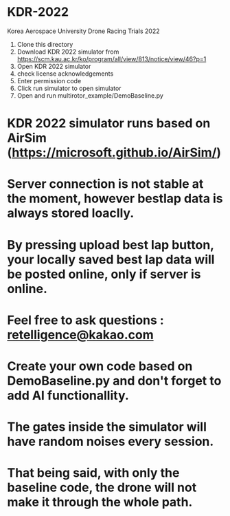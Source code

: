 # KDR-2022
 Korea Aerospace University Drone Racing Trials 2022
 
 1. Clone this directory
 2. Download KDR 2022 simulator from https://scm.kau.ac.kr/ko/program/all/view/813/notice/view/46?p=1
 3. Open KDR 2022 simulator 
 4. check license acknowledgements
 5. Enter permission code
 6. Click run simulator to open simulator 
 7. Open and run multirotor_example/DemoBaseline.py

# KDR 2022 simulator runs based on AirSim (https://microsoft.github.io/AirSim/)
# Server connection is not stable at the moment, however bestlap data is always stored loaclly.
# By pressing upload best lap button, your locally saved best lap data will be posted online, only if server is online.
# Feel free to ask questions : retelligence@kakao.com

# Create your own code based on DemoBaseline.py and don't forget to add AI functionallity.
# The gates inside the simulator will have random noises every session.
# That being said, with only the baseline code, the drone will not make it through the whole path.

